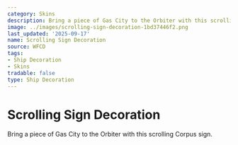 ```yaml
---
category: Skins
description: Bring a piece of Gas City to the Orbiter with this scrolling Corpus sign.
image: ../images/scrolling-sign-decoration-1bd37446f2.png
last_updated: '2025-09-17'
name: Scrolling Sign Decoration
source: WFCD
tags:
- Ship Decoration
- Skins
tradable: false
type: Ship Decoration
---
```


# Scrolling Sign Decoration

Bring a piece of Gas City to the Orbiter with this scrolling Corpus sign.

